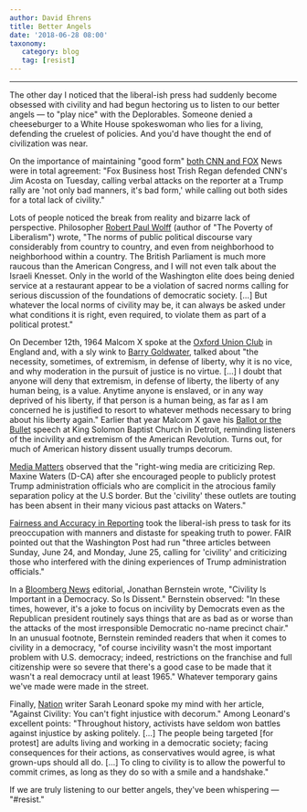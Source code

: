 ```yaml
---
author: David Ehrens
title: Better Angels
date: '2018-06-28 08:00'
taxonomy:
   category: blog
   tag: [resist]
---
```

---
The other day I noticed that the liberal-ish press had suddenly become obsessed with civility and had begun hectoring us to listen to our better angels — to "play nice" with the Deplorables. Someone denied a cheeseburger to a White House spokeswoman who lies for a living, defending the cruelest of policies. And you'd have thought the end of civilization was near.

On the importance of maintaining "good form" [both CNN and FOX](http://thehill.com/homenews/media/394279-foxs-regan-defends-cnns-acosta-calls-for-civility-what-has-happened-to-us) News were in total agreement: "Fox Business host Trish Regan defended CNN's Jim Acosta on Tuesday, calling verbal attacks on the reporter at a Trump rally are 'not only bad manners, it's bad form,' while calling out both sides for a total lack of civility."

Lots of people noticed the break from reality and bizarre lack of perspective. Philosopher [Robert Paul Wolff](https://robertpaulwolff.blogspot.com/2018/06/civility.html) (author of "The Poverty of Liberalism") wrote, "The norms of public political discourse vary considerably from country to country, and even from neighborhood to neighborhood within a country. The British Parliament is much more raucous than the American Congress, and I will not even talk about the Israeli Knesset. Only in the world of the Washington elite does being denied service at a restaurant appear to be a violation of sacred norms calling for serious discussion of the foundations of democratic society. \[...\] But whatever the local norms of civility may be, it can always be asked under what conditions it is right, even required, to violate them as part of a political protest."

On December 12th, 1964 Malcom X spoke at the [Oxford Union Club](http://www.mrmansfield.com/uploads/1/8/4/6/18468440/malcolm_x_speech_edited.pdf) in England and, with a sly wink to [Barry Goldwater](http://thehill.com/blogs/pundits-blog/uncategorized/212468-extremism-in-the-defense-of-liberty-is-still-no-vice), talked about "the necessity, sometimes, of extremism, in defense of liberty, why it is no vice, and why moderation in the pursuit of justice is no virtue. \[\...\] I doubt that anyone will deny that extremism, in defense of liberty, the liberty of any human being, is a value. Anytime anyone is enslaved, or in any way deprived of his liberty, if that person is a human being, as far as I am concerned he is justified to resort to whatever methods necessary to bring about his liberty again." Earlier that year Malcom X gave his [Ballot or the Bullet](http://www.blacklivesmattersyllabus.com/wp-content/uploads/2015/11/Malcolm-X-The-Ballot-or-the-Bullet.pdf) speech at King Solomon Baptist Church in Detroit, reminding listeners of the incivility and extremism of the American Revolution. Turns out, for much of American history dissent usually trumps decorum.

[Media Matters](https://www.mediamatters.org/blog/2018/06/26/right-wing-media-are-criticizing-maxine-waters-over-civility-here-s-what-they-ve-said-about-her-past/220544) observed that the "right-wing media are criticizing Rep. Maxine Waters (D-CA) after she encouraged people to publicly protest Trump administration officials who are complicit in the atrocious family separation policy at the U.S border. But the 'civility' these outlets are touting has been absent in their many vicious past attacks on Waters."

[Fairness and Accuracy in Reporting](https://fair.org/home/wapos-civility-fetish-delegitimizes-opposition-to-trump/) took the liberal-ish press to task for its preoccupation with manners and distaste for speaking truth to power. FAIR pointed out that the Washington Post had run "three articles between Sunday, June 24, and Monday, June 25, calling for 'civility' and criticizing those who interfered with the dining experiences of Trump administration officials."

In a [Bloomberg News](https://www.bloomberg.com/view/articles/2018-06-26/trump-has-taken-incivility-in-u-s-politics-to-a-new-level) editorial, Jonathan Bernstein wrote, "Civility Is Important in a Democracy. So Is Dissent." Bernstein observed: "In these times, however, it's a joke to focus on incivility by Democrats even as the Republican president routinely says things that are as bad as or worse than the attacks of the most irresponsible Democratic no-name precinct chair." In an unusual footnote, Bernstein reminded readers that when it comes to civility in a democracy, "of course incivility wasn't the most important problem with U.S. democracy; indeed, restrictions on the franchise and full citizenship were so severe that there's a good case to be made that it wasn't a real democracy until at least 1965." Whatever temporary gains we've made were made in the street.

Finally, [Nation](https://www.thenation.com/article/against-civility/) writer Sarah Leonard spoke my mind with her article, "Against Civility: You can't fight injustice with decorum." Among Leonard's excellent points: "Throughout history, activists have seldom won battles against injustice by asking politely. \[...\] The people being targeted \[for protest\] are adults living and working in a democratic society; facing consequences for their actions, as conservatives would agree, is what grown-ups should all do. \[...\] To cling to civility is to allow the powerful to commit crimes, as long as they do so with a smile and a handshake."

If we are truly listening to our better angels, they've been whispering — "\#resist."

